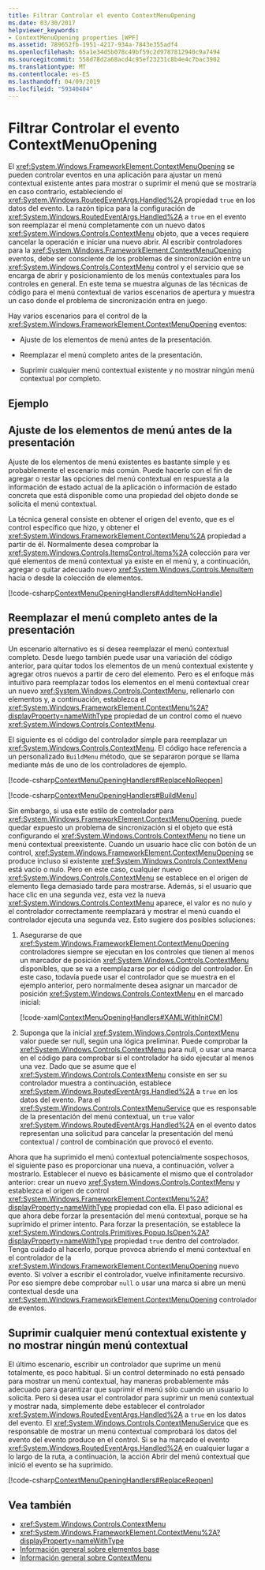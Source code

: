 ```yaml
---
title: Filtrar Controlar el evento ContextMenuOpening
ms.date: 03/30/2017
helpviewer_keywords:
- ContextMenuOpening properties [WPF]
ms.assetid: 789652fb-1951-4217-934a-7843e355adf4
ms.openlocfilehash: 65a1e34d5b078c49bf59c2d9787812940c9a7494
ms.sourcegitcommit: 558d78d2a68acd4c95ef23231c8b4e4c7bac3902
ms.translationtype: MT
ms.contentlocale: es-ES
ms.lasthandoff: 04/09/2019
ms.locfileid: "59340404"
---
```

# <a name="how-to-handle-the-contextmenuopening-event"></a>Filtrar Controlar el evento ContextMenuOpening
El <xref:System.Windows.FrameworkElement.ContextMenuOpening> se pueden controlar eventos en una aplicación para ajustar un menú contextual existente antes para mostrar o suprimir el menú que se mostraría en caso contrario, estableciendo el <xref:System.Windows.RoutedEventArgs.Handled%2A> propiedad `true` en los datos del evento. La razón típica para la configuración de <xref:System.Windows.RoutedEventArgs.Handled%2A> a `true` en el evento son reemplazar el menú completamente con un nuevo datos <xref:System.Windows.Controls.ContextMenu> objeto, que a veces requiere cancelar la operación e iniciar una nuevo abrir. Al escribir controladores para la <xref:System.Windows.FrameworkElement.ContextMenuOpening> eventos, debe ser consciente de los problemas de sincronización entre un <xref:System.Windows.Controls.ContextMenu> control y el servicio que se encarga de abrir y posicionamiento de los menús contextuales para los controles en general. En este tema se muestra algunas de las técnicas de código para el menú contextual de varios escenarios de apertura y muestra un caso donde el problema de sincronización entra en juego.  
  
 Hay varios escenarios para el control de la <xref:System.Windows.FrameworkElement.ContextMenuOpening> eventos:  
  
-   Ajuste de los elementos de menú antes de la presentación.  
  
-   Reemplazar el menú completo antes de la presentación.  
  
-   Suprimir cualquier menú contextual existente y no mostrar ningún menú contextual por completo.  
  
## <a name="example"></a>Ejemplo  
  
## <a name="adjusting-the-menu-items-before-display"></a>Ajuste de los elementos de menú antes de la presentación  
 Ajuste de los elementos de menú existentes es bastante simple y es probablemente el escenario más común. Puede hacerlo con el fin de agregar o restar las opciones del menú contextual en respuesta a la información de estado actual de la aplicación o información de estado concreta que está disponible como una propiedad del objeto donde se solicita el menú contextual.  
  
 La técnica general consiste en obtener el origen del evento, que es el control específico que hizo, y obtener el <xref:System.Windows.FrameworkElement.ContextMenu%2A> propiedad a partir de él. Normalmente desea comprobar la <xref:System.Windows.Controls.ItemsControl.Items%2A> colección para ver qué elementos de menú contextual ya existe en el menú y, a continuación, agregar o quitar adecuado nuevo <xref:System.Windows.Controls.MenuItem> hacia o desde la colección de elementos.  
  
 [!code-csharp[ContextMenuOpeningHandlers#AddItemNoHandle](~/samples/snippets/csharp/VS_Snippets_Wpf/ContextMenuOpeningHandlers/CSharp/Pane1.xaml.cs#additemnohandle)]  
  
## <a name="replacing-the-entire-menu-before-display"></a>Reemplazar el menú completo antes de la presentación  
 Un escenario alternativo es si desea reemplazar el menú contextual completo. Desde luego también puede usar una variación del código anterior, para quitar todos los elementos de un menú contextual existente y agregar otros nuevos a partir de cero del elemento. Pero es el enfoque más intuitivo para reemplazar todos los elementos en el menú contextual crear un nuevo <xref:System.Windows.Controls.ContextMenu>, rellenarlo con elementos y, a continuación, establezca el <xref:System.Windows.FrameworkElement.ContextMenu%2A?displayProperty=nameWithType> propiedad de un control como el nuevo <xref:System.Windows.Controls.ContextMenu>.  
  
 El siguiente es el código del controlador simple para reemplazar un <xref:System.Windows.Controls.ContextMenu>. El código hace referencia a un personalizado `BuildMenu` método, que se separaron porque se llama mediante más de uno de los controladores de ejemplo.  
  
 [!code-csharp[ContextMenuOpeningHandlers#ReplaceNoReopen](~/samples/snippets/csharp/VS_Snippets_Wpf/ContextMenuOpeningHandlers/CSharp/Pane1.xaml.cs#replacenoreopen)]  
  
 [!code-csharp[ContextMenuOpeningHandlers#BuildMenu](~/samples/snippets/csharp/VS_Snippets_Wpf/ContextMenuOpeningHandlers/CSharp/Pane1.xaml.cs#buildmenu)]  
  
 Sin embargo, si usa este estilo de controlador para <xref:System.Windows.FrameworkElement.ContextMenuOpening>, puede quedar expuesto un problema de sincronización si el objeto que está configurando el <xref:System.Windows.Controls.ContextMenu> no tiene un menú contextual preexistente. Cuando un usuario hace clic con botón de un control, <xref:System.Windows.FrameworkElement.ContextMenuOpening> se produce incluso si existente <xref:System.Windows.Controls.ContextMenu> está vacío o nulo. Pero en este caso, cualquier nuevo <xref:System.Windows.Controls.ContextMenu> se establece en el origen de elemento llega demasiado tarde para mostrarse. Además, si el usuario que hace clic en una segunda vez, esta vez la nueva <xref:System.Windows.Controls.ContextMenu> aparece, el valor es no nulo y el controlador correctamente reemplazará y mostrar el menú cuando el controlador ejecuta una segunda vez. Esto sugiere dos posibles soluciones:  
  
1. Asegurarse de que <xref:System.Windows.FrameworkElement.ContextMenuOpening> controladores siempre se ejecutan en los controles que tienen al menos un marcador de posición <xref:System.Windows.Controls.ContextMenu> disponibles, que se va a reemplazarse por el código del controlador. En este caso, todavía puede usar el controlador que se muestra en el ejemplo anterior, pero normalmente desea asignar un marcador de posición <xref:System.Windows.Controls.ContextMenu> en el marcado inicial:  
  
     [!code-xaml[ContextMenuOpeningHandlers#XAMLWithInitCM](~/samples/snippets/csharp/VS_Snippets_Wpf/ContextMenuOpeningHandlers/CSharp/Pane1.xaml#xamlwithinitcm)]  
  
2. Suponga que la inicial <xref:System.Windows.Controls.ContextMenu> valor puede ser null, según una lógica preliminar. Puede comprobar la <xref:System.Windows.Controls.ContextMenu> para null, o usar una marca en el código para comprobar si el controlador ha sido ejecutar al menos una vez. Dado que se asume que el <xref:System.Windows.Controls.ContextMenu> consiste en ser su controlador muestra a continuación, establece <xref:System.Windows.RoutedEventArgs.Handled%2A> a `true` en los datos del evento. Para el <xref:System.Windows.Controls.ContextMenuService> que es responsable de la presentación del menú contextual, un `true` valor <xref:System.Windows.RoutedEventArgs.Handled%2A> en el evento datos representan una solicitud para cancelar la presentación del menú contextual / control de combinación que provocó el evento.  
  
 Ahora que ha suprimido el menú contextual potencialmente sospechosos, el siguiente paso es proporcionar una nueva, a continuación, volver a mostrarlo. Establecer el nuevo es básicamente el mismo que el controlador anterior: crear un nuevo <xref:System.Windows.Controls.ContextMenu> y establezca el origen de control <xref:System.Windows.FrameworkElement.ContextMenu%2A?displayProperty=nameWithType> propiedad con ella. El paso adicional es que ahora debe forzar la presentación del menú contextual, porque se ha suprimido el primer intento. Para forzar la presentación, se establece la <xref:System.Windows.Controls.Primitives.Popup.IsOpen%2A?displayProperty=nameWithType> propiedad `true` dentro del controlador. Tenga cuidado al hacerlo, porque provoca abriendo el menú contextual en el controlador de la <xref:System.Windows.FrameworkElement.ContextMenuOpening> nuevo evento. Si volver a escribir el controlador, vuelve infinitamente recursivo. Por eso siempre debe comprobar `null` o usar una marca si abre un menú contextual desde una <xref:System.Windows.FrameworkElement.ContextMenuOpening> controlador de eventos.  
  
## <a name="suppressing-any-existing-context-menu-and-displaying-no-context-menu"></a>Suprimir cualquier menú contextual existente y no mostrar ningún menú contextual  
 El último escenario, escribir un controlador que suprime un menú totalmente, es poco habitual. Si un control determinado no está pensado para mostrar un menú contextual, hay maneras probablemente más adecuado para garantizar que suprimir el menú sólo cuando un usuario lo solicita. Pero si desea usar el controlador para suprimir un menú contextual y mostrar nada, simplemente debe establecer el controlador <xref:System.Windows.RoutedEventArgs.Handled%2A> a `true` en los datos del evento. El <xref:System.Windows.Controls.ContextMenuService> que es responsable de mostrar un menú contextual comprobará los datos del evento del evento produce en el control. Si se ha marcado el evento <xref:System.Windows.RoutedEventArgs.Handled%2A> en cualquier lugar a lo largo de la ruta, a continuación, la acción Abrir del menú contextual que inició el evento se ha suprimido.  
  
 [!code-csharp[ContextMenuOpeningHandlers#ReplaceReopen](~/samples/snippets/csharp/VS_Snippets_Wpf/ContextMenuOpeningHandlers/CSharp/Pane1.xaml.cs#replacereopen)]  
  
## <a name="see-also"></a>Vea también

- <xref:System.Windows.Controls.ContextMenu>
- <xref:System.Windows.FrameworkElement.ContextMenu%2A?displayProperty=nameWithType>
- [Información general sobre elementos base](base-elements-overview.md)
- [Información general sobre ContextMenu](../controls/contextmenu-overview.md)
